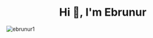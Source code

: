 <h1 align="center">Hi 👋, I'm Ebrunur</h1>
<p align="left"> <img src="https://komarev.com/ghpvc/?username=ebrunur1&label=Profile%20views&color=0e75b6&style=flat" alt="ebrunur1" /> </p>

